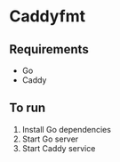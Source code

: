 # Caddyfmt

## Requirements

- Go
- Caddy

## To run

1. Install Go dependencies
2. Start Go server
3. Start Caddy service